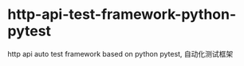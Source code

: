 # http-api-test-framework-python-pytest
http api auto test framework based on python pytest, 自动化测试框架
